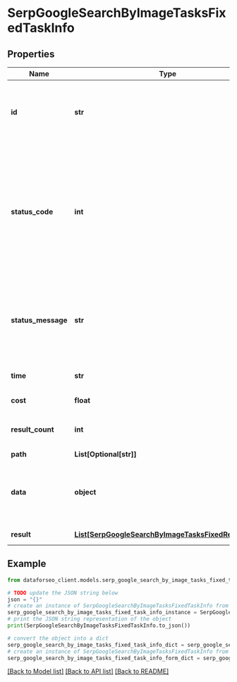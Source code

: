 # SerpGoogleSearchByImageTasksFixedTaskInfo


## Properties

Name | Type | Description | Notes
------------ | ------------- | ------------- | -------------
**id** | **str** | task identifier unique task identifier in our system in the UUID format | [optional] 
**status_code** | **int** | status code of the task generated by DataForSEO, can be within the following range: 10000-60000 you can find the full list of the response codes here | [optional] 
**status_message** | **str** | informational message of the task you can find the full list of general informational messages here | [optional] 
**time** | **str** | execution time, seconds | [optional] 
**cost** | **float** | total tasks cost, USD | [optional] 
**result_count** | **int** | number of elements in the result array | [optional] 
**path** | **List[Optional[str]]** | URL path | [optional] 
**data** | **object** | contains the same parameters that you specified in the POST request | [optional] 
**result** | [**List[SerpGoogleSearchByImageTasksFixedResultInfo]**](SerpGoogleSearchByImageTasksFixedResultInfo.md) | array of results | [optional] 

## Example

```python
from dataforseo_client.models.serp_google_search_by_image_tasks_fixed_task_info import SerpGoogleSearchByImageTasksFixedTaskInfo

# TODO update the JSON string below
json = "{}"
# create an instance of SerpGoogleSearchByImageTasksFixedTaskInfo from a JSON string
serp_google_search_by_image_tasks_fixed_task_info_instance = SerpGoogleSearchByImageTasksFixedTaskInfo.from_json(json)
# print the JSON string representation of the object
print(SerpGoogleSearchByImageTasksFixedTaskInfo.to_json())

# convert the object into a dict
serp_google_search_by_image_tasks_fixed_task_info_dict = serp_google_search_by_image_tasks_fixed_task_info_instance.to_dict()
# create an instance of SerpGoogleSearchByImageTasksFixedTaskInfo from a dict
serp_google_search_by_image_tasks_fixed_task_info_form_dict = serp_google_search_by_image_tasks_fixed_task_info.from_dict(serp_google_search_by_image_tasks_fixed_task_info_dict)
```
[[Back to Model list]](../README.md#documentation-for-models) [[Back to API list]](../README.md#documentation-for-api-endpoints) [[Back to README]](../README.md)


